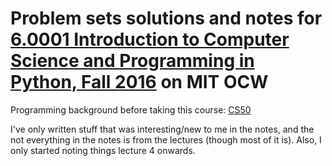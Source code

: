 # Problem sets solutions and notes for [6.0001 Introduction to Computer Science and Programming in Python, Fall 2016](https://ocw.mit.edu/courses/6-0001-introduction-to-computer-science-and-programming-in-python-fall-2016) on MIT OCW

Programming background before taking this course: [CS50](https://www.edx.org/course/introduction-computer-science-harvardx-cs50x)

I've only written stuff that was interesting/new to me in the notes, and the not everything in the notes is from the lectures (though most of it is). Also, I only started noting things lecture 4 onwards.
